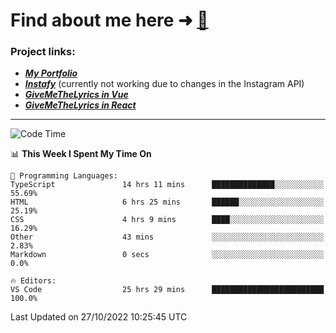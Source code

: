 # Find about me here ➜ [🧑](https://pauabella.dev)

### Project links:
- ***[My Portfolio](https://pauabella.dev)***
- ***[Instafy](https://instafy.me)*** (currently not working due to changes in the Instagram API)
- ***[GiveMeTheLyrics in Vue](https://lyrics.pauabella.dev)***
- ***[GiveMeTheLyrics in React](https://pauabella.dev/GiveMeTheLyrics)***

---
<!--START_SECTION:waka-->
![Code Time](http://img.shields.io/badge/Code%20Time-1%2C594%20hrs%2046%20mins-blue)

📊 **This Week I Spent My Time On** 

```text
💬 Programming Languages: 
TypeScript               14 hrs 11 mins      ██████████████░░░░░░░░░░░   55.69% 
HTML                     6 hrs 25 mins       ██████░░░░░░░░░░░░░░░░░░░   25.19% 
CSS                      4 hrs 9 mins        ████░░░░░░░░░░░░░░░░░░░░░   16.29% 
Other                    43 mins             ░░░░░░░░░░░░░░░░░░░░░░░░░   2.83% 
Markdown                 0 secs              ░░░░░░░░░░░░░░░░░░░░░░░░░   0.0%

🔥 Editors: 
VS Code                  25 hrs 29 mins      █████████████████████████   100.0%

```


 Last Updated on 27/10/2022 10:25:45 UTC
<!--END_SECTION:waka-->
